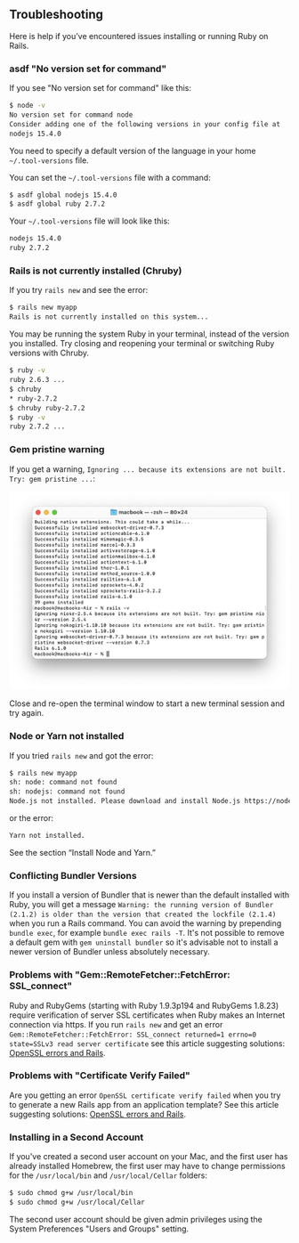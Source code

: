 ## Troubleshooting

Here is help if you’ve encountered issues installing or running Ruby on Rails.

### asdf "No version set for command"

If you see "No version set for command" like this:

```bash
$ node -v
No version set for command node
Consider adding one of the following versions in your config file at
nodejs 15.4.0
```

You need to specify a default version of the language in your home `~/.tool-versions` file.

You can set the `~/.tool-versions` file with a command:

```bash
$ asdf global nodejs 15.4.0
$ asdf global ruby 2.7.2
```

Your `~/.tool-versions` file will look like this:

```bash
nodejs 15.4.0
ruby 2.7.2
```

### Rails is not currently installed (Chruby)

If you try `rails new` and see the error:

```bash
$ rails new myapp
Rails is not currently installed on this system...
```

You may be running the system Ruby in your terminal, instead of the version you installed. Try closing and reopening your terminal or switching Ruby versions with Chruby.

```bash
$ ruby -v
ruby 2.6.3 ...
$ chruby
* ruby-2.7.2
$ chruby ruby-2.7.2
$ ruby -v
ruby 2.7.2 ...
```

### Gem pristine warning

If you get a warning, `Ignoring ... because its extensions are not built. Try: gem pristine ...`:

![](/assets/images/install-rails-mac/gem-pristine-error.png)

Close and re-open the terminal window to start a new terminal session and try again.

### Node or Yarn not installed

If you tried `rails new` and got the error:

```bash
$ rails new myapp
sh: node: command not found
sh: nodejs: command not found
Node.js not installed. Please download and install Node.js https://nodejs.org/en/download/
```

or the error:

```bash
Yarn not installed.
```

See the section “Install Node and Yarn.”

### Conflicting Bundler Versions

If you install a version of Bundler that is newer than the default installed with Ruby, you will get a message `Warning: the running version of Bundler (2.1.2) is older than the version that created the lockfile (2.1.4)` when you run a Rails command. You can avoid the warning by prepending `bundle exec`, for example `bundle exec rails -T`. It's not possible to remove a default gem with `gem uninstall bundler` so it's advisable not to install a newer version of Bundler unless absolutely necessary.

### Problems with "Gem::RemoteFetcher::FetchError: SSL_connect"

Ruby and RubyGems (starting with Ruby 1.9.3p194 and RubyGems 1.8.23) require verification of server SSL certificates when Ruby makes an Internet connection via https. If you run `rails new` and get an error `Gem::RemoteFetcher::FetchError: SSL_connect returned=1 errno=0 state=SSLv3 read server certificate` see this article suggesting solutions: [OpenSSL errors and Rails](http://railsapps.github.io/openssl-certificate-verify-failed.html).

### Problems with "Certificate Verify Failed"

Are you getting an error `OpenSSL certificate verify failed` when you try to generate a new Rails app from an application template? See this article suggesting solutions: [OpenSSL errors and Rails](http://railsapps.github.io/openssl-certificate-verify-failed.html).

### Installing in a Second Account

If you've created a second user account on your Mac, and the first user has already installed Homebrew, the first user may have to change permissions for the `/usr/local/bin` and `/usr/local/Cellar` folders:

```bash
$ sudo chmod g+w /usr/local/bin
$ sudo chmod g+w /usr/local/Cellar
```

The second user account should be given admin privileges using the System Preferences "Users and Groups" setting.






